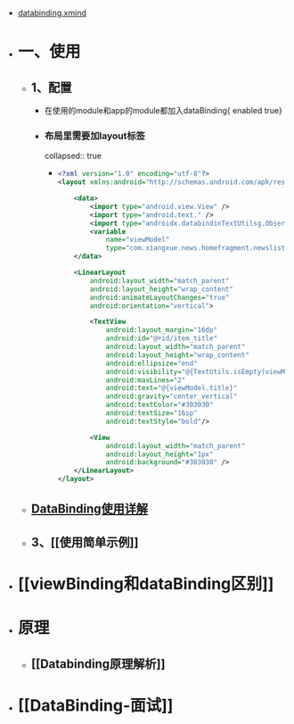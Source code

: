 - [databinding.xmind](../assets/databinding_1691678836150_0.xmind)
- # 一、使用
	- ##  1、配置
		- 在使用的module和app的module都加入dataBinding{ enabled true}
		- ### 布局里需要加layout标签
		  collapsed:: true
			- ```xml
			  <?xml version="1.0" encoding="utf-8"?>
			  <layout xmlns:android="http://schemas.android.com/apk/res/android">
			  
			      <data>
			          <import type="android.view.View" />
			          <import type="android.text." />
			          <import type="androidx.databindinTextUtilsg.ObservableField" />
			          <variable
			              name="viewModel"
			              type="com.xiangxue.news.homefragment.newslist.views.titleview.TitleViewModel" />
			      </data>
			  
			      <LinearLayout
			          android:layout_width="match_parent"
			          android:layout_height="wrap_content"
			          android:animateLayoutChanges="true"
			          android:orientation="vertical">
			  
			          <TextView
			              android:layout_margin="16dp"
			              android:id="@+id/item_title"
			              android:layout_width="match_parent"
			              android:layout_height="wrap_content"
			              android:ellipsize="end"
			              android:visibility="@{TextUtils.isEmpty(viewModel.title)?View.GONE:View.VISIBLE}"
			              android:maxLines="2"
			              android:text="@{viewModel.title}"
			              android:gravity="center_vertical"
			              android:textColor="#303030"
			              android:textSize="16sp"
			              android:textStyle="bold"/>
			  
			          <View
			              android:layout_width="match_parent"
			              android:layout_height="1px"
			              android:background="#303030" />
			      </LinearLayout>
			  </layout>
			  ```
	- ## [DataBinding使用详解](https://www.jianshu.com/p/6dfd0b704f75)
	- ## 3、[[使用简单示例]]
- # [[viewBinding和dataBinding区别]]
- # 原理
	- ## [[Databinding原理解析]]
- # [[DataBinding-面试]]